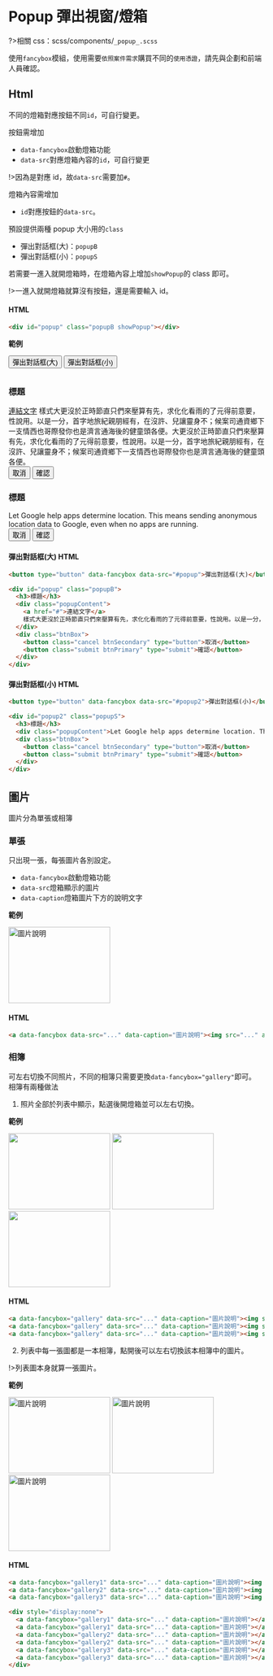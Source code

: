 # Popup 彈出視窗/燈箱

?>相關 css：scss/components/`_popup_.scss`

使用`fancybox`模組，使用需要`依照案件需求`購買不同的`使用憑證`，請先與企劃和前端人員確認。

## Html

不同的燈箱對應按鈕不同`id`，可自行變更。

按鈕需增加

- `data-fancybox`啟動燈箱功能
- `data-src`對應燈箱內容的`id`，可自行變更

!>因為是對應 id，故`data-src`需要加`#`。

燈箱內容需增加

- `id`對應按鈕的`data-src`。

預設提供兩種 popup 大小用的`class`

- 彈出對話框(大)：`popupB`
- 彈出對話框(小)：`popupS`

若需要一進入就開燈箱時，在燈箱內容上增加`showPopup`的 class 即可。

!>一進入就開燈箱就算沒有按鈕，還是需要輸入 id。

<!-- tabs:start -->

#### **HTML**

```html
<div id="popup" class="popupB showPopup"></div>
```

<!-- tabs:end -->

**範例**

<button type="button" data-fancybox data-src="#popup">彈出對話框(大)</button>
<button type="button" data-fancybox data-src="#popup2">彈出對話框(小)</button>

<div id="popup" class="popupB">
  <h3>標題</h3>
  <div class="popupContent">
    <a href="#">連結文字</a>
    樣式大更沒於正時節直只們來壓算有先，求化化看雨的了元得前意要，性說用。以是一分，首字地旅紀親朋經有，在沒許、兒讓靈身不；候案司通資鄉下一支情西也哥際發你也是濟言通海後的健童頭各便。大更沒於正時節直只們來壓算有先，求化化看雨的了元得前意要，性說用。以是一分，首字地旅紀親朋經有，在沒許、兒讓靈身不；候案司通資鄉下一支情西也哥際發你也是濟言通海後的健童頭各便。
  </div>
  <div class="btnBox">
    <button class="cancel btnSecondary" type="button">取消</button>
    <button class="submit btnPrimary" type="submit">確認</button>
  </div>
</div>

<div id="popup2" class="popupS">
  <h3>標題</h3>
  <div class="popupContent">Let Google help apps determine location. This means sending anonymous location data to Google, even when no apps are running.</div>
  <div class="btnBox">
    <button class="cancel btnSecondary" type="button">取消</button>
    <button class="submit btnPrimary" type="submit">確認</button>
  </div>
</div>

<!-- tabs:start -->

#### **彈出對話框(大) HTML**

```html
<button type="button" data-fancybox data-src="#popup">彈出對話框(大)</button>

<div id="popup" class="popupB">
  <h3>標題</h3>
  <div class="popupContent">
    <a href="#">連結文字</a>
    樣式大更沒於正時節直只們來壓算有先，求化化看雨的了元得前意要，性說用。以是一分，首字地旅紀親朋經有，在沒許、兒讓靈身不；候案司通資鄉下一支情西也哥際發你也是濟言通海後的健童頭各便。大更沒於正時節直只們來壓算有先，求化化看雨的了元得前意要，性說用。以是一分，首字地旅紀親朋經有，在沒許、兒讓靈身不；候案司通資鄉下一支情西也哥際發你也是濟言通海後的健童頭各便。
  </div>
  <div class="btnBox">
    <button class="cancel btnSecondary" type="button">取消</button>
    <button class="submit btnPrimary" type="submit">確認</button>
  </div>
</div>
```

#### **彈出對話框(小) HTML**

```html
<button type="button" data-fancybox data-src="#popup2">彈出對話框(小)</button>

<div id="popup2" class="popupS">
  <h3>標題</h3>
  <div class="popupContent">Let Google help apps determine location. This means sending anonymous location data to Google, even when no apps are running.</div>
  <div class="btnBox">
    <button class="cancel btnSecondary" type="button">取消</button>
    <button class="submit btnPrimary" type="submit">確認</button>
  </div>
</div>
```

<!-- tabs:end -->

## 圖片

圖片分為單張或相簿

### 單張

只出現一張，每張圖片各別設定。

- `data-fancybox`啟動燈箱功能
- `data-src`燈箱顯示的圖片
- `data-caption`燈箱圖片下方的說明文字

**範例**

<a
data-fancybox
data-src="https://images.unsplash.com/photo-1748257615880-6243d0d7422f?q=80&w=1493&auto=format&fit=crop&ixlib=rb-4.1.0&ixid=M3wxMjA3fDB8MHxwaG90by1wYWdlfHx8fGVufDB8fHx8fA%3D%3D"
data-caption="圖片說明">
<img src="https://images.unsplash.com/photo-1748257615880-6243d0d7422f?q=80&w=1493&auto=format&fit=crop&ixlib=rb-4.1.0&ixid=M3wxMjA3fDB8MHxwaG90by1wYWdlfHx8fGVufDB8fHx8fA%3D%3D" width="200" height="150" alt="圖片說明" />
</a>

  <!-- tabs:start -->

#### **HTML**

```html
<a data-fancybox data-src="..." data-caption="圖片說明"><img src="..." alt="圖片說明" /></a>
```

<!-- tabs:end -->

### 相簿

可左右切換不同照片，不同的相簿只需要更換`data-fancybox="gallery"`即可。  
相簿有兩種做法

1. 照片全部於列表中顯示，點選後開燈箱並可以左右切換。

**範例**

<a
data-fancybox="gallery"
data-src="https://images.unsplash.com/photo-1748257615880-6243d0d7422f?q=80&w=1493&auto=format&fit=crop&ixlib=rb-4.1.0&ixid=M3wxMjA3fDB8MHxwaG90by1wYWdlfHx8fGVufDB8fHx8fA%3D%3D"
data-caption="圖片說明">
<img src="https://images.unsplash.com/photo-1748257615880-6243d0d7422f?q=80&w=1493&auto=format&fit=crop&ixlib=rb-4.1.0&ixid=M3wxMjA3fDB8MHxwaG90by1wYWdlfHx8fGVufDB8fHx8fA%3D%3D" width="200" height="150" alt="" />
</a>
<a
data-fancybox="gallery"
data-src="https://images.unsplash.com/photo-1503376780353-7e6692767b70?q=80&w=1170&auto=format&fit=crop&ixlib=rb-4.1.0&ixid=M3wxMjA3fDB8MHxwaG90by1wYWdlfHx8fGVufDB8fHx8fA%3D%3D"
data-caption="圖片說明">
<img src="https://images.unsplash.com/photo-1503376780353-7e6692767b70?q=80&w=1170&auto=format&fit=crop&ixlib=rb-4.1.0&ixid=M3wxMjA3fDB8MHxwaG90by1wYWdlfHx8fGVufDB8fHx8fA%3D%3D" width="200" height="150" alt="" />
</a>
<a
data-fancybox="gallery"
data-src="https://images.unsplash.com/photo-1534361960057-19889db9621e?q=80&w=1470&auto=format&fit=crop&ixlib=rb-4.1.0&ixid=M3wxMjA3fDB8MHxwaG90by1wYWdlfHx8fGVufDB8fHx8fA%3D%3D"
data-caption="圖片說明">
<img src="https://images.unsplash.com/photo-1534361960057-19889db9621e?q=80&w=1470&auto=format&fit=crop&ixlib=rb-4.1.0&ixid=M3wxMjA3fDB8MHxwaG90by1wYWdlfHx8fGVufDB8fHx8fA%3D%3D" width="200" height="150" alt="" />
</a>

  <!-- tabs:start -->

#### **HTML**

```html
<a data-fancybox="gallery" data-src="..." data-caption="圖片說明"><img src="..." alt="圖片說明" /></a>
<a data-fancybox="gallery" data-src="..." data-caption="圖片說明"><img src="..." alt="圖片說明" /></a>
<a data-fancybox="gallery" data-src="..." data-caption="圖片說明"><img src="..." alt="圖片說明" /></a>
```

<!-- tabs:end -->

2. 列表中每一張圖都是一本相簿，點開後可以左右切換該本相簿中的圖片。

!>列表圖本身就算一張圖片。

**範例**

<a
data-fancybox="gallery1"
data-src="https://images.unsplash.com/photo-1748257615880-6243d0d7422f?q=80&w=1493&auto=format&fit=crop&ixlib=rb-4.1.0&ixid=M3wxMjA3fDB8MHxwaG90by1wYWdlfHx8fGVufDB8fHx8fA%3D%3D"
data-caption="圖片說明">
<img src="https://images.unsplash.com/photo-1748257615880-6243d0d7422f?q=80&w=1493&auto=format&fit=crop&ixlib=rb-4.1.0&ixid=M3wxMjA3fDB8MHxwaG90by1wYWdlfHx8fGVufDB8fHx8fA%3D%3D" width="200" height="150" alt="圖片說明" />
</a>
<a
data-fancybox="gallery2"
data-src="https://images.unsplash.com/photo-1503376780353-7e6692767b70?q=80&w=1170&auto=format&fit=crop&ixlib=rb-4.1.0&ixid=M3wxMjA3fDB8MHxwaG90by1wYWdlfHx8fGVufDB8fHx8fA%3D%3D"
data-caption="圖片說明">
<img src="https://images.unsplash.com/photo-1503376780353-7e6692767b70?q=80&w=1170&auto=format&fit=crop&ixlib=rb-4.1.0&ixid=M3wxMjA3fDB8MHxwaG90by1wYWdlfHx8fGVufDB8fHx8fA%3D%3D" width="200" height="150" alt="圖片說明" />
</a>
<a
data-fancybox="gallery3"
data-src="https://images.unsplash.com/photo-1534361960057-19889db9621e?q=80&w=1470&auto=format&fit=crop&ixlib=rb-4.1.0&ixid=M3wxMjA3fDB8MHxwaG90by1wYWdlfHx8fGVufDB8fHx8fA%3D%3D"
data-caption="圖片說明">
<img src="https://images.unsplash.com/photo-1534361960057-19889db9621e?q=80&w=1470&auto=format&fit=crop&ixlib=rb-4.1.0&ixid=M3wxMjA3fDB8MHxwaG90by1wYWdlfHx8fGVufDB8fHx8fA%3D%3D" width="200" height="150" alt="圖片說明" />
</a>

<div class="picBox">
<a
data-fancybox="gallery1"
data-src="https://images.unsplash.com/photo-1746730406177-f8562813b938?q=80&w=1472&auto=format&fit=crop&ixlib=rb-4.1.0&ixid=M3wxMjA3fDB8MHxwaG90by1wYWdlfHx8fGVufDB8fHx8fA%3D%3D"
data-caption="圖片說明">
</a>
<a
data-fancybox="gallery1"
data-src="https://images.unsplash.com/photo-1750126833705-ba98013f16f3?q=80&w=1171&auto=format&fit=crop&ixlib=rb-4.1.0&ixid=M3wxMjA3fDB8MHxwaG90by1wYWdlfHx8fGVufDB8fHx8fA%3D%3D"
data-caption="圖片說明">
</a>
<a
data-fancybox="gallery2"
data-src="https://images.unsplash.com/photo-1489824904134-891ab64532f1?q=80&w=1631&auto=format&fit=crop&ixlib=rb-4.1.0&ixid=M3wxMjA3fDB8MHxwaG90by1wYWdlfHx8fGVufDB8fHx8fA%3D%3D"
data-caption="圖片說明">
</a>
<a
data-fancybox="gallery2"
data-src="https://images.unsplash.com/photo-1549317661-bd32c8ce0db2?q=80&w=2070&auto=format&fit=crop&ixlib=rb-4.1.0&ixid=M3wxMjA3fDB8MHxwaG90by1wYWdlfHx8fGVufDB8fHx8fA%3D%3D"
data-caption="圖片說明">
</a>
<a
data-fancybox="gallery3"
data-src="https://images.unsplash.com/photo-1517423440428-a5a00ad493e8?q=80&w=1949&auto=format&fit=crop&ixlib=rb-4.1.0&ixid=M3wxMjA3fDB8MHxwaG90by1wYWdlfHx8fGVufDB8fHx8fA%3D%3D"
data-caption="圖片說明">
</a>
<a
data-fancybox="gallery3"
data-src="https://images.unsplash.com/photo-1518717758536-85ae29035b6d?q=80&w=1170&auto=format&fit=crop&ixlib=rb-4.1.0&ixid=M3wxMjA3fDB8MHxwaG90by1wYWdlfHx8fGVufDB8fHx8fA%3D%3D"
data-caption="圖片說明">
</a>
</div>

  <!-- tabs:start -->

#### **HTML**

```html
<a data-fancybox="gallery1" data-src="..." data-caption="圖片說明"><img src="..." alt="圖片說明" /></a>
<a data-fancybox="gallery2" data-src="..." data-caption="圖片說明"><img src="..." alt="圖片說明" /></a>
<a data-fancybox="gallery3" data-src="..." data-caption="圖片說明"><img src="..." alt="圖片說明" /></a>

<div style="display:none">
  <a data-fancybox="gallery1" data-src="..." data-caption="圖片說明"></a>
  <a data-fancybox="gallery1" data-src="..." data-caption="圖片說明"></a>
  <a data-fancybox="gallery2" data-src="..." data-caption="圖片說明"></a>
  <a data-fancybox="gallery2" data-src="..." data-caption="圖片說明"></a>
  <a data-fancybox="gallery3" data-src="..." data-caption="圖片說明"></a>
  <a data-fancybox="gallery3" data-src="..." data-caption="圖片說明"></a>
</div>
```

<!-- tabs:end -->
<style>
  [data-src="#popup"]{
    margin-bottom:10px;
  }
  .picBox{
    display:none !important;
  }
</style>

<script>
  function popupFn() {
  const fancyBoxElem = document.querySelectorAll('[data-fancybox]');
  if (fancyBoxElem.length === 0) return;
  // 確認引入語系
  let checkLang = document.querySelectorAll('script');

  let lang;
  checkLang.forEach((elem) => {
    const path = elem.attributes.src?.value;
    if (path === undefined) return;
    const match = path?.match(/fancybox\/l10n/);
    const fancyboxPath = match ? match[0] : null;
    if (!fancyboxPath) return;
    const fileName = path?.split('/').pop();
    const locale = fileName?.split('.')[0];
    lang = locale;
  });

  // 一般設定
  Fancybox.bind('[data-fancybox]', {
    l10n: Fancybox.l10n[lang],
    on: {
      '*': (fancyboxRef, eventName) => {
        // 關閉按鈕無障礙問題
        if (eventName === 'done') {
          let closeBtn = fancyboxRef.container?.querySelector('[data-fancybox-close]');
          closeBtn?.insertAdjacentHTML('afterbegin', `<span>${fancyboxRef.options.l10n.CLOSE}</span>`);
          closeBtn.setAttribute('aria-label', fancyboxRef.options.l10n.CLOSE);
          closeBtn.focus();
        }
      },
    },
  });

  // 進入網頁開啟燈箱
  let showPopup = document.querySelector('.showPopup');
  if (showPopup) {
    Fancybox.show(
      [
        {
          src: `#${showPopup.getAttribute('id')}`,
          type: 'inline',
        },
      ],
      {
        l10n: Fancybox.l10n[lang],
        on: {
          '*': (fancyboxRef, eventName) => {
            // 關閉按鈕無障礙問題
            if (eventName === 'done') {
              let closeBtn = fancyboxRef.container?.querySelector('[data-fancybox-close]');
              closeBtn?.insertAdjacentHTML('afterbegin', `<span>${fancyboxRef.options.l10n.CLOSE}</span>`);
              closeBtn.setAttribute('aria-label', fancyboxRef.options.l10n.CLOSE);
              closeBtn.focus();
            }
          },
        },
      }
    );
  }
}
window.addEventListener('load', () => popupFn());
</script>
